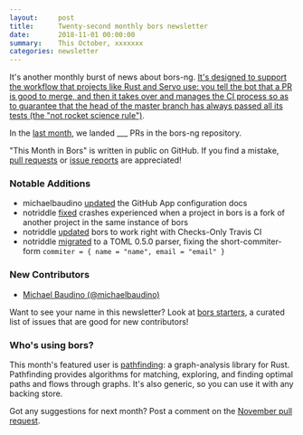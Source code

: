 ```yaml
---
layout:     post
title:      Twenty-second monthly bors newsletter
date:       2018-11-01 00:00:00
summary:    This October, xxxxxxx
categories: newsletter
---
```


It's another monthly burst of news about bors-ng. [It's designed to support the workflow that projects like Rust and Servo use: you tell the bot that a PR is good to merge, and then it takes over and manages the CI process so as to guarantee that the head of the master branch has always passed all its tests (the "not rocket science rule")](https://mail.python.org/pipermail/python-dev/2018-January/151921.html).

In the [last month](https://github.com/bors-ng/bors-ng/pulls?utf8=%E2%9C%93&q=is%3Apr%20is%3Aclosed%20closed%3A2018-10-01..2018-10-31),
we landed ___ PRs in the bors-ng repository.

"This Month in Bors" is written in public on GitHub.
If you find a mistake, [pull requests] or [issue reports] are appreciated!

[pull requests]: https://github.com/bors-ng/bors-ng.github.io/pulls
[issue reports]: https://github.com/bors-ng/bors-ng.github.io/issues


### Notable Additions

* michaelbaudino [updated](https://github.com/bors-ng/bors-ng/pull/504) the GitHub App configuration docs
* notriddle [fixed](https://github.com/bors-ng/bors-ng/pull/507) crashes experienced when a project in bors is a fork of another project in the same instance of bors
* notriddle [updated](https://github.com/bors-ng/bors-ng/pull/509) bors to work right with Checks-Only Travis CI
* notriddle [migrated](https://github.com/bors-ng/bors-ng/pull/526) to a TOML 0.5.0 parser, fixing the short-commiter-form `commiter = { name = "name", email = "email" }`


### New Contributors

* [Michael Baudino (@michaelbaudino)](https://github.com/michaelbaudino)

Want to see your name in this newsletter? Look at [bors starters](https://bors.tech/starters/), a curated list of issues that are good for new contributors!


### Who's using bors?

This month's featured user is [pathfinding](https://github.com/samueltardieu/pathfinding): a graph-analysis library for Rust. Pathfinding provides algorithms for matching, exploring, and finding optimal paths and flows through graphs. It's also generic, so you can use it with any backing store.

Got any suggestions for next month?
Post a comment on the [November pull request](https://github.com/bors-ng/bors-ng.github.io/pull/66).

